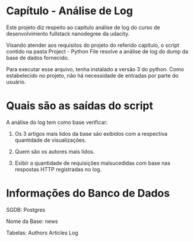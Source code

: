 Capítulo - Análise de Log
=============

Este projeto diz respeito ao capítulo análise de log do curso de desenvolvimento fullstack nanodegree da udacity. 

Visando atender aos requisitos do projeto do referido capítulo, o script contido na pasta Project - Python File resolve a análise de log do dump da base de dados fornecido. 

Para executar esse arquivo, tenha instalado a versão 3 do python. Como estabelecido no projeto, não há necessidade de entradas por parte do usuário. 

Quais são as saídas do script
==============

A análise do log tem como base verificar:

1) Os 3 artigos mais lidos da base são exibidos com a respectiva quantidade de visualizações.

2) Quem são os autores mais lidos.

3) Exibir a quantidade de requisições malsucedidas com base nas respostas HTTP registradas no log.

Informações do Banco de Dados
==============

SGDB: Postgres

Nome da Base: news

Tabelas: Authors
         Articles
         Log

